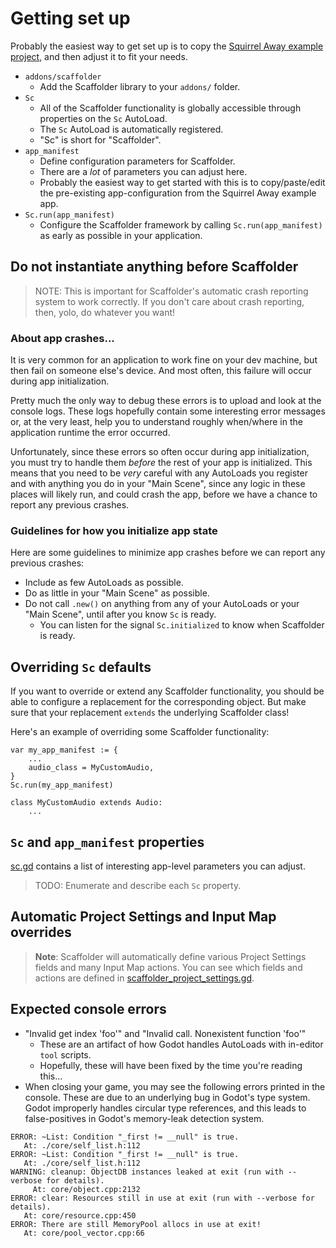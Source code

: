 # Getting set up

Probably the easiest way to get set up is to copy the [Squirrel Away example project](https://github.com/snoringcatgames/squirrel_away), and then adjust it to fit your needs.

-   `addons/scaffolder`
    -   Add the Scaffolder library to your `addons/` folder.
-   `Sc`
    -   All of the Scaffolder functionality is globally accessible through properties on the `Sc` AutoLoad.
    -   The `Sc` AutoLoad is automatically registered.
    -   "Sc" is short for "Scaffolder".
-   `app_manifest`
    -   Define configuration parameters for Scaffolder.
    -   There are a _lot_ of parameters you can adjust here.
    -   Probably the easiest way to get started with this is to copy/paste/edit the pre-existing app-configuration from the Squirrel Away example app.
-   `Sc.run(app_manifest)`
    -   Configure the Scaffolder framework by calling `Sc.run(app_manifest)` as early as possible in your application.

## Do not instantiate anything before Scaffolder

> NOTE: This is important for Scaffolder's automatic crash reporting system to work correctly. If you don't care about crash reporting, then, yolo, do whatever you want!

### About app crashes...

It is very common for an application to work fine on your dev machine, but then fail on someone else's device. And most often, this failure will occur during app initialization.

Pretty much the only way to debug these errors is to upload and look at the console logs. These logs hopefully contain some interesting error messages or, at the very least, help you to understand roughly when/where in the application runtime the error occurred.

Unfortunately, since these errors so often occur during app initialization, you must try to handle them _before_ the rest of your app is initialized. This means that you need to be _very_ careful with any AutoLoads you register and with anything you do in your "Main Scene", since any logic in these places will likely run, and could crash the app, before we have a chance to report any previous crashes.

### Guidelines for how you initialize app state 

Here are some guidelines to minimize app crashes before we can report any previous crashes:
-   Include as few AutoLoads as possible.
-   Do as little in your "Main Scene" as possible.
-   Do not call `.new()` on anything from any of your AutoLoads or your "Main Scene", until after you know `Sc` is ready.
    -   You can listen for the signal `Sc.initialized` to know when Scaffolder is ready.

## Overriding `Sc` defaults

If you want to override or extend any Scaffolder functionality, you should be able to configure a replacement for the corresponding object. But make sure that your replacement `extends` the underlying Scaffolder class!

Here's an example of overriding some Scaffolder functionality:
```
var my_app_manifest := {
    ...
    audio_class = MyCustomAudio,
}
Sc.run(my_app_manifest)

class MyCustomAudio extends Audio:
    ...
```

## `Sc` and `app_manifest` properties

[sc.gd](/src/global/sc.gd) contains a list of interesting app-level parameters you can adjust.

> TODO: Enumerate and describe each `Sc` property.

## Automatic Project Settings and Input Map overrides

> **Note**: Scaffolder will automatically define various Project Settings fields and many Input Map actions. You can see which fields and actions are defined in [scaffolder_project_settings.gd](/src/global/scaffolder_project_settings.gd).

## Expected console errors

-   "Invalid get index 'foo'" and "Invalid call. Nonexistent function 'foo'"
    -   These are an artifact of how Godot handles AutoLoads with in-editor `tool` scripts.
    -   Hopefully, these will have been fixed by the time you're reading this...
-   When closing your game, you may see the following errors printed in the console. These are due to an underlying bug in Godot's type system. Godot improperly handles circular type references, and this leads to false-positives in Godot's memory-leak detection system.
```
ERROR: ~List: Condition "_first != __null" is true.
   At: ./core/self_list.h:112
ERROR: ~List: Condition "_first != __null" is true.
   At: ./core/self_list.h:112
WARNING: cleanup: ObjectDB instances leaked at exit (run with --verbose for details).
     At: core/object.cpp:2132
ERROR: clear: Resources still in use at exit (run with --verbose for details).
   At: core/resource.cpp:450
ERROR: There are still MemoryPool allocs in use at exit!
   At: core/pool_vector.cpp:66
```
